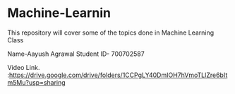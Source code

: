 # Machine-Learnin
This repository will cover some of the topics done in Machine Learning Class

Name-Aayush Agrawal
Student ID- 700702587

Video Link. :https://drive.google.com/drive/folders/1CCPgLY40DmIOH7hVmoTLlZre6bItm5Mu?usp=sharing

